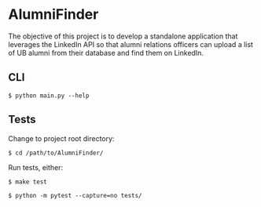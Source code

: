 # AlumniFinder

The objective of this project is to develop a standalone application that leverages the LinkedIn API so that alumni relations officers can upload a list of UB alumni from their database and find them on LinkedIn.

## CLI

```
$ python main.py --help 
```

## Tests

Change to project root directory:

```
$ cd /path/to/AlumniFinder/
``` 

Run tests, either:

```
$ make test
```

```
$ python -m pytest --capture=no tests/
```